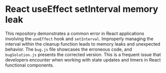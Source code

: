 # React useEffect setInterval memory leak
This repository demonstrates a common error in React applications involving the `useEffect` hook and `setInterval`.  Improperly managing the interval within the cleanup function leads to memory leaks and unexpected behavior. The `bug.js` file showcases the erroneous code, and `bugSolution.js` presents the corrected version.  This is a frequent issue that developers encounter when working with state updates and timers in React functional components.